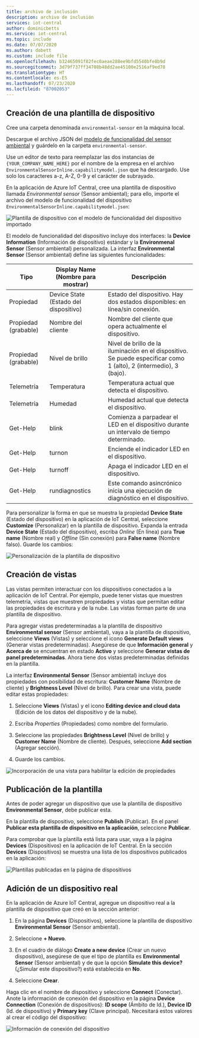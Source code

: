 ```yaml
---
title: archivo de inclusión
description: archivo de inclusión
services: iot-central
author: dominicbetts
ms.service: iot-central
ms.topic: include
ms.date: 07/07/2020
ms.author: dobett
ms.custom: include file
ms.openlocfilehash: b32465091f82fec0aeae288ee9bfd5540bfe8b9d
ms.sourcegitcommit: 3d79f737ff34708b48dd2ae45100e2516af9ed78
ms.translationtype: HT
ms.contentlocale: es-ES
ms.lasthandoff: 07/23/2020
ms.locfileid: "87002053"
---
```

## <a name="create-a-device-template"></a>Creación de una plantilla de dispositivo

Cree una carpeta denominada `environmental-sensor` en la máquina local.

Descargue el archivo JSON del [modelo de funcionalidad del sensor ambiental](https://raw.githubusercontent.com/Azure/IoTPlugandPlay/9004219bff1e958b7cd6ff2a52209f4b7ae19396/samples/EnvironmentalSensorInline.capabilitymodel.json) y guárdelo en la carpeta `environmental-sensor`.

Use un editor de texto para reemplazar las dos instancias de `{YOUR_COMPANY_NAME_HERE}` por el nombre de la empresa en el archivo `EnvironmentalSensorInline.capabilitymodel.json` que ha descargado. Use solo los caracteres a-z, A-Z, 0-9 y el carácter de subrayado.

En la aplicación de Azure IoT Central, cree una plantilla de dispositivo llamada *Environmental sensor* (Sensor ambiental); para ello, importe el archivo del modelo de funcionalidad del dispositivo `EnvironmentalSensorInline.capabilitymodel.json`:

![Plantilla de dispositivo con el modelo de funcionalidad del dispositivo importado](./media/iot-central-add-environmental-sensor/device-template.png)

El modelo de funcionalidad del dispositivo incluye dos interfaces: la **Device Information** (Información de dispositivo) estándar y la **Environmenal Sensor** (Sensor ambiental) personalizada. La interfaz **Environmental Sensor** (Sensor ambiental) define las siguientes funcionalidades:

| Tipo | Display Name (Nombre para mostrar) | Descripción |
| ---- | ------------ | ----------- |
| Propiedad | Device State (Estado del dispositivo)     | Estado del dispositivo. Hay dos estados disponibles: en línea/sin conexión. |
| Propiedad (grabable) | Nombre del cliente    | Nombre del cliente que opera actualmente el dispositivo. |
| Propiedad (grabable) | Nivel de brillo | Nivel de brillo de la iluminación en el dispositivo. Se puede especificar como 1 (alto), 2 (intermedio), 3 (bajo). |
| Telemetría | Temperatura | Temperatura actual que detecta el dispositivo. |
| Telemetría | Humedad    | Humedad actual que detecta el dispositivo. |
| Get-Help | blink          | Comienza a parpadear el LED en el dispositivo durante un intervalo de tiempo determinado. |
| Get-Help | turnon         | Enciende el indicador LED en el dispositivo. |
| Get-Help | turnoff        | Apaga el indicador LED en el dispositivo. |
| Get-Help | rundiagnostics | Este comando asincrónico inicia una ejecución de diagnóstico en el dispositivo. |

Para personalizar la forma en que se muestra la propiedad **Device State** (Estado del dispositivo) en la aplicación de IoT Central, seleccione **Customize** (Personalizar) en la plantilla de dispositivo. Expanda la entrada **Device State** (Estado del dispositivo), escriba _Online_ (En línea) para **True name** (Nombre real) y _Offline_ (Sin conexión) para **False name** (Nombre falso). Guarde los cambios:

![Personalización de la plantilla de dispositivo](./media/iot-central-add-environmental-sensor/customize-template.png)

## <a name="create-views"></a>Creación de vistas

Las vistas permiten interactuar con los dispositivos conectados a la aplicación de IoT Central. Por ejemplo, puede tener vistas que muestren telemetría, vistas que muestren propiedades y vistas que permitan editar las propiedades de escritura y de la nube. Las vistas forman parte de una plantilla de dispositivo.

Para agregar vistas predeterminadas a la plantilla de dispositivo **Environmental sensor** (Sensor ambiental), vaya a la plantilla de dispositivo, seleccione **Views** (Vistas) y seleccione el icono **Generate Default views** (Generar vistas predeterminadas). Asegúrese de que **Información general** y **Acerca de** se encuentran en estado **Activo** y seleccione **Generar vistas de panel predeterminadas**. Ahora tiene dos vistas predeterminadas definidas en la plantilla.

La interfaz **Environmental Sensor** (Sensor ambiental) incluye dos propiedades con posibilidad de escritura: **Customer Name** (Nombre de cliente) y **Brightness Level** (Nivel de brillo). Para crear una vista, puede editar estas propiedades:

1. Seleccione **Views** (Vistas) y el icono **Editing device and cloud data** (Edición de los datos del dispositivo y de la nube).

1. Escriba _Properties_ (Propiedades) como nombre del formulario.

1. Seleccione las propiedades **Brightness Level** (Nivel de brillo) y **Customer Name** (Nombre de cliente). Después, seleccione **Add section** (Agregar sección).

1. Guarde los cambios.

![Incorporación de una vista para habilitar la edición de propiedades](./media/iot-central-add-environmental-sensor/properties-view.png)

## <a name="publish-the-template"></a>Publicación de la plantilla

Antes de poder agregar un dispositivo que use la plantilla de dispositivo **Environmental Sensor**, debe publicar esta.

En la plantilla de dispositivo, seleccione **Publish** (Publicar). En el panel **Publicar esta plantilla de dispositivo en la aplicación**, seleccione **Publicar**.

Para comprobar que la plantilla está lista para usar, vaya a la página **Devices** (Dispositivos) en la aplicación de IoT Central. En la sección **Devices** (Dispositivos) se muestra una lista de los dispositivos publicados en la aplicación:

![Plantillas publicadas en la página de dispositivos](./media/iot-central-add-environmental-sensor/published-templates.png)

## <a name="add-a-real-device"></a>Adición de un dispositivo real

En la aplicación de Azure IoT Central, agregue un dispositivo real a la plantilla de dispositivo que creó en la sección anterior:

1. En la página **Devices** (Dispositivos), seleccione la plantilla de dispositivo **Environmental Sensor** (Sensor ambiental).

1. Seleccione **+ Nuevo**.

1. En el cuadro de diálogo **Create a new device** (Crear un nuevo dispositivo), asegúrese de que el tipo de plantilla es **Environmental Sensor** (Sensor ambiental) y de que la opción **Simulate this device?** (¿Simular este dispositivo?) está establecida en **No**.

1. Seleccione **Crear**.

Haga clic en el nombre de dispositivo y seleccione **Connect** (Conectar). Anote la información de conexión del dispositivo en la página **Device Connection** (Conexión de dispositivos): **ID scope** (Ámbito de Id.), **Device ID** (Id. de dispositivo) y **Primary key** (Clave principal). Necesitará estos valores al crear el código del dispositivo:

![Información de conexión del dispositivo](./media/iot-central-add-environmental-sensor/device-connection.png)
